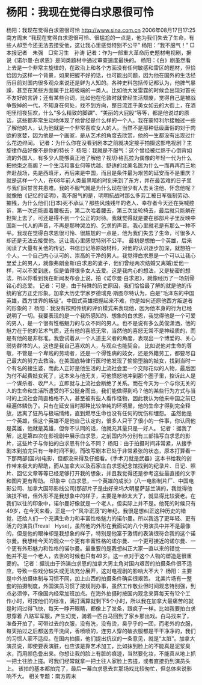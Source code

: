 # 杨阳：我现在觉得白求恩很可怜

杨阳：我现在觉得白求恩很可怜
http://www.sina.com.cn 2006年08月17日17:25 南方周末
“我现在觉得白求恩很可怜、很尴尬的一点是，他为我们失去了生命，有些人却至今还无法去接受他，这让我心里感觉特别不公平”
杨阳：“我不服气！”
□本报记者　朱强　□实习生　孙涛
记者：作为一部重大革命历史题材电视剧，据说《诺尔曼·白求恩》是同类题材中通过审查速度最快的。
杨阳：《白》剧虽然看上去是一个非常主旋律的，在政治上和各个方面没有任何敏感和雷区的题材，但恰恰因为这样一个背景，如果把握不好的话，也可能出问题，因为他在国外的生活经历目前对国内很多观众来说还是鲜为人知的。各种史料包括传记都认为，他脾气暴躁，甚至在某些方面属于比较极端的一类人。比如他大发雷霆的时候会出现对首长不友好的言辞；还有某些台词，比如他在伦敦时就曾经生活颓废，觉得自己是被战争毁掉的一代，不知身在何处，找不到方向，整日流连于美女如云的大街上，在酒吧里彻夜狂欢，什么“多么精致的脚踝”、“美丽的大屁股”等等，都是他说过的原话，这些都非常生动地体现了他曾经是什么样的一个人。我在蒙特利尔接触过一些了解他的人，认为他就是一个非常喜欢女人的人。当然不是那种低级庸俗的对于肉欲的贪婪，因为他是一个画家，是从艺术的角度去欣赏，他的一生都没有出现过什么花边绯闻。
记者：为什么你在没看到剧本之前就决定接手拍摄这部电视剧？主旋律作品好像不是你的特长？
杨阳：我就是不服气：这个曾经被烂熟于心倒背如流的外国人，有多少人能够真正地了解他？视切·格瓦拉为偶像的年轻一代为什么把他束之高阁？一个生活和事业何等优越、舒适的北美名医为什么一而再再而三地奔赴战场，先是西班牙，再后来是中国，而且是条件最为艰苦的延安而不是重庆？就是这样一个人，在68年前人类最黑暗的时刻来到了东方，并在最苦难的日子里与我们同甘苦共患难。我的不服气就是为什么现在很少有人去关注他、怀念他呢？
就像拍《记忆的证明》，我不服气的是，明明抗战时那么多劳工被日军强制劳动、摧残，为什么他们(日本)死不承认？那些风烛残年的老人、幸存者今天还在哭喊控诉，第一次还能直着腰板去，第二次哈着腰去，第三次坐轮椅去，最后就只能躺在担架上去了，可还是得不到一个公正的对待。我就觉得就是要在那部片子里反映中国新一代人的声音，不再是那种哭泣的、乞求的声音。我心里就老是有那么一种不平。我现在觉得白求恩很可怜、很尴尬的一点是，他为我们失去了生命，可很多人却还是无法去接受他。这让我心里感觉特别不公平。
最初是想拍一个英雄，后来阅读了大量有关他的传记、书信日记等原始材料，对他的认识逐步加深，就想拍一个人，一个自己内心认可的、崇高的干净的男人。我觉得白求恩是一个可以让我心里爱上的男人，就像弗朗金斯(白求恩的妻子，他们曾经两次结婚又离婚)爱他一样，可以不爱到底，但是值得很多女人去爱。这是我内心的想法，又是秘密的想法，所以你看到我在新闻发布会上说，拍《诺尔曼·白求恩》，就像经历了一场刻骨铭心的恋爱。
记者：可是，由于特殊的历史原因，我们恰恰最了解的就是他的传统的官方正史形象。加拿大历史学家罗德瑞克·斯图尔特认为，白是“毛泽东的中国英雄，西方世界的叛徒”。中国式英雄把握起来不难，你是如何还原他西方叛逆者的形象的？
杨阳：我没有按照传统的评价模式来表现他，因为他本身的行为已经说明了一切。我要表现的是一个我所感知的、想象的白求恩，我觉得他是一个可爱的男人，是一个很有性格魅力的与众不同的男人。也不是说有多么英俊潇洒，他的魅力在于他的艺术气质，还有他的喜怒无常，当然他的喜怒无常不是神经质的，而是有他的是非标准。我尝试着从一个人道主义者的角度，表现出一个博爱的、关心弱势群体的人，这也是我自己喜欢的人，与观众也能契合。
比如说他对生命的尊敬，不管是一个卑贱的劳动者，还是一个得性病的妓女，还是外籍劳工，都要尽自己最大的努力去救治。在美国底特律行医时他发现了偷偷堕胎的妓女，找到当时一个有名的接生婆，而此人正好是他生活的上流社会里一个交际花似的人物，最后因为付不起费妓女死了，这本来与他无关，可他愤怒地冲到那个圈子里，控诉此人是一个谋杀者、收尸人，立即就与上流社会断绝了关系。而在今天为一个与你无关的人的生命和生活所遭受的不公挺身而出，我们能做得到吗？他的某些行为方式与当时的上流社会简直格格不入，甚至被有些人看作怪物，因此我认为他来中国之前已经遍体鳞伤了。只有在延安当时那种比较单纯的环境里，他的生命才得到完全释放，远离了狂热与极端情绪，直到燃尽生命也没有任何的忧伤和埋怨。
虽然他是一个英雄，但这个英雄不是他自己认定的，很多人只干了很小的一件事，你认同他是英雄，他就是英雄，但你不认同的话，他就充其量只是一好人。
记者：据我了解，这是第四次在影视剧中展示白求恩，之前国内外分别有三部描写白求恩的影片，这些片子与你拍的白求恩有什么不同？
杨阳：由于拍摄时间非常紧，从接手剧本到拍完只有一年时间不到，而改写剧本已处于非常紧张的状态，原本打算看一下那两部(国内)电影，但都没来得及仔细看。《手术刀就是武器》这本书给我的创作带来极大的帮助，而从加拿大以及石家庄白求恩纪念馆找到的纪录片、日记、照片、回忆文章等等已经足够打开我的想象，并且我觉得还是参考这些最直接的文字和图片更有帮助。
印象中《白求恩，一个英雄的成长》(八一电影制片厂、中国电影公司、加拿大国际影线公司)那部片子是由好来坞大明星萨瑟兰演的，我觉得他演技不错，但外形不是我想象中的样子，主要是年龄太大了，就显得比较衰老。在我们以往的印象中，诺尔曼好像就是一个老人，但实际上并不是。他死的时候只有49岁，在今天来看，正是一个“风华正茂”的年纪。我很是想纠正这种历史的错觉，还给人们一个充满生命力和丰富性格魅力的诺尔曼。所以我选了更年轻、更有活力的演员(Treval　Hyse)，虽然他的外形在我面试的八个男演员中并不是最像的，但是他的眼神却是我想象的样子，特别是他富于激情的表演很符合我的这个诺尔曼。我想给今天的观众一个更有丰富性格的诺尔曼、一个更可接近的诺尔曼、一个更有外形魅力和性格的诺尔曼。最重要的是我想纠正大家一直以来的错觉———他并不是一个老人，去世的时候也只有49岁。这一点对于这个人物的塑造是很重要的。
记者：据说由于饰演白求恩的加拿大男主角对国内艰苦的拍摄条件很不适应，导致一些戏分缺失或无法充分展开，这对电视剧的影响大不大？
杨阳：主要是中外拍摄体制与习惯不同，加上山西的拍摄条件确实很艰苦。
北美片场有一整套的拍摄制度，外国演员习惯了按规则办事，虽然工作敬业但时间观念特别强，到点必须停，不像国内经常加班加点。在海外拍摄时按国内观念来算每天有12个工作小时，可按他们的标准，满打满算就剩下5个小时，所以我在加拿大最痛苦的就是时间过得飞快，每天一睁开眼睛，都像上了发条，跟疯子一样。比如我要拍白求恩穿着
八路军军服，产生幻觉，骑着一匹白马回到了家乡那出戏。白马找来了，准备开拍了，可带过去的衣服，没有洗，没有烫，臭乎乎的一团，而老外的衣服，每天拍过之后都送去干洗间，香喷喷的，连穷人穿的破衣服都是干干净净的，我们的习惯人家不适应。在国内拍摄，他们提出抗议的一条意见，就是“太脏”。加拿大演员说，即使要表演脏，也应该是靠艺术加工，比如抹到脸上的不能真是泥浆臭水，而用颜色誊出来。你想让我的脸上有脏的痕迹，当然要化妆，不能真从地上抓一把土往脸上搓。可我们经常就拿一把土往人家脸上去搓，或者直接扔到演员头上。
该拍的基本都拍完了，最后一幕白求恩去世那场戏比较匆忙，但总体来说影响不大。
相关专题：南方周末 

